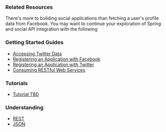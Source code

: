 ### Related Resources

There's more to building social applications than fetching a user's profile data from Facebook. You may want to continue your exploration of Spring and social API integration with the following

### Getting Started Guides

* [Accessing Twitter Data][gs-accessing-twitter]
* [Registering an Application with Facebook][gs-register-facebook-app]
* [Registering an Application with Twitter][gs-register-twitter-app]
* [Consuming RESTful Web Services][gs-consuming-rest]

[gs-accessing-twitter]: /guides/gs/accessing-twitter/content
[gs-register-facebook-app]: /guides/gs/register-facebook-app/content
[gs-register-twitter-app]: /guides/gs/register-twitter-app/content
[gs-consuming-rest]: /guides/gs/consuming-rest/content

### Tutorials

* [Tutorial TBD][tut-tbd]

[tut-tbd]: /guides/tutorials/tbd

### Understanding

* [REST][u-rest]
* [JSON][u-json]

[u-rest]: /understanding/rest
[u-json]: /understanding/json
